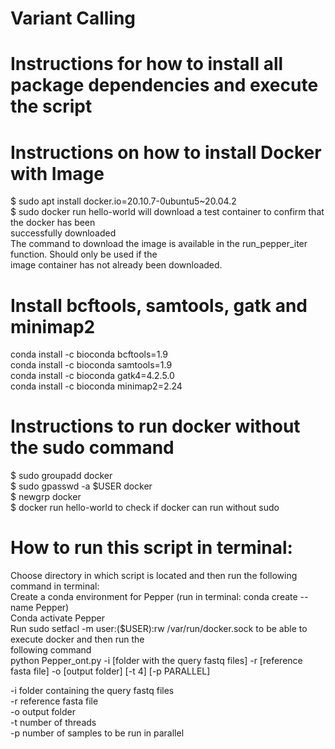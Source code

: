 # Variant Calling
# Instructions for how to install all package dependencies and execute the script

# Instructions on how to install Docker with Image
$ sudo apt install docker.io=20.10.7-0ubuntu5~20.04.2 \
$ sudo docker run hello-world will download a test container to confirm that the docker has been \
successfully downloaded \
The command to download the image is available in the run_pepper_iter function. Should only be used if the \
image container has not already been downloaded. 

# Install bcftools, samtools, gatk and minimap2
conda install -c bioconda bcftools=1.9 \
conda install -c bioconda samtools=1.9 \
conda install -c bioconda gatk4=4.2.5.0 \
conda install -c bioconda minimap2=2.24 

# Instructions to run docker without the sudo command
$ sudo groupadd docker \
$ sudo gpasswd -a $USER docker \
$ newgrp docker \
$ docker run hello-world to check if docker can run without sudo 

# How to run this script in terminal:
Choose directory in which script is located and then run the following command in terminal: \
Create a conda environment for Pepper (run in terminal: conda create --name Pepper) \
Conda activate Pepper \
Run sudo setfacl -m user:($USER):rw /var/run/docker.sock to be able to execute docker and then run the \
following command \
python Pepper_ont.py -i [folder with the query fastq files] -r [reference fasta file] -o [output folder]  [-t 4] 
[-p PARALLEL]

-i folder containing the query fastq files \
-r reference fasta file  \
-o output folder \
-t number of threads \
-p number of samples to be run in parallel
